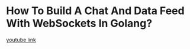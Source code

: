# How To Build A Chat And Data Feed With WebSockets In Golang?
[youtube link](https://www.youtube.com/watch?v=JuUAEYLkGbM&list=PL0xRBLFXXsP7-0IVCmoo2FEWBrQzfH2l8&index=11)